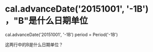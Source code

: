 # cal.advanceDate('20151001', '-1B') ，"B"是什么日期单位

cal.advanceDate('20151001', '-1B') 
period = Period('-1B')

这两行中的B是什么日期单位？